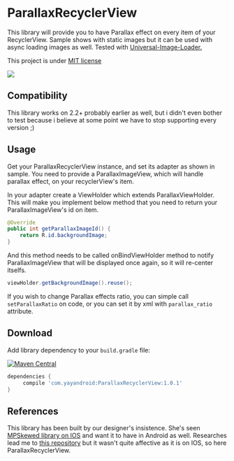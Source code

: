 # ParallaxRecyclerView
This library will provide you to have Parallax effect on every item of your RecyclerView. 
Sample shows with static images but it can be used with async loading images as well. 
Tested with [Universal-Image-Loader.][1]

This project is under [MIT license][2] 

![](http://yayandroid.com/data/image/ParallaxListView.gif)

Compatibility
-------------
This library works on 2.2+ probably earlier as well, but i didn't even bother to test because i believe at some point we have to stop supporting every version ;)

Usage
-----
Get your ParallaxRecyclerView instance, and set its adapter as shown in sample. You need to provide a ParallaxImageView, which will handle parallax effect, on your recyclerView's item. 

In your adapter create a ViewHolder which extends ParallaxViewHolder. This will make you implement below method that you need to return your ParallaxImageView's id on item.

```java 
@Override
public int getParallaxImageId() {
    return R.id.backgroundImage;
}
``` 

And this method needs to be called onBindViewHolder method to notify ParallaxImageView that will be displayed once again, so it will re-center itselfs.

```java 
viewHolder.getBackgroundImage().reuse();
```

If you wish to change Parallax effects ratio, you can simple call `setParallaxRatio` on code, or you can set it by xml with `parallax_ratio` attribute.

## Download
Add library dependency to your `build.gradle` file:

[![Maven Central](https://img.shields.io/maven-central/v/com.yayandroid/ParallaxRecyclerView.svg)](http://search.maven.org/#search%7Cga%7C1%7CParallaxRecyclerView)
```groovy
dependencies {    
     compile 'com.yayandroid:ParallaxRecyclerView:1.0.1'
}
```

References
----------

This library has been built by our designer's insistence. She's seen [MPSkewed library on IOS][3] and want it to have in Android as well. Researches lead me to [this repository][4] but it wasn't quite affective as it is on IOS, so here ParallaxRecyclerView.

[1]: https://github.com/nostra13/Android-Universal-Image-Loader
[2]: http://opensource.org/licenses/mit-license.php
[3]: https://github.com/MP0w/MPSkewed
[4]: https://github.com/bopbi/Android-Parallax-ListView-Item
